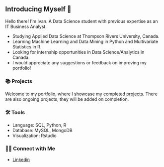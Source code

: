 ## Introducing Myself 👋

Hello there! I'm Ivan. A Data Science student with previous expertise as an IT Business Analyst.

- Studying Applied Data Science at Thompson Rivers University, Canada.
- Learning Machine Learning and Data Mining in Python and Multivariate Statistics in R.
- Looking for internship opportunities in Data Science/Analytics in Canada.
- I would appreciate any suggestions or feedback on improving my portfolio!

### 📚 Projects

Welcome to my portfolio, where I showcase my completed [projects](https://github.com/zeinhord/Projects-Portfolio.git). There are also ongoing projects, they will be added on completion.

### 🛠️ Tools

- Language: SQL, Python, R
- Database: MySQL, MongoDB
- Visualization: Rstudio

### 👋🏻 Connect with Me

- [Linkedin](https://www.linkedin.com/in/ivan-leonychev/)
